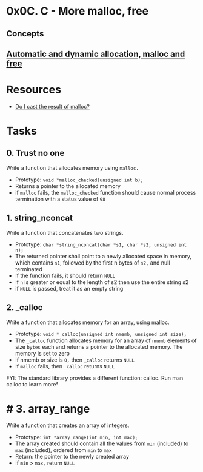 # 0x0C. C - More malloc, free

## Concepts


## [Automatic and dynamic allocation, malloc and free](https://intranet.alxswe.com/concepts/62)

# Resources

- [Do I cast the result of malloc?](https://stackoverflow.com/questions/605845/do-i-cast-the-result-of-malloc)

# Tasks


## 0. Trust no one

Write a function that allocates memory using `malloc.`

- Prototype: `void *malloc_checked(unsigned int b);`
- Returns a pointer to the allocated memory
- if `malloc` fails, the `malloc_checked` function should cause normal process termination with a status value of `98`


## 1. string_nconcat

Write a function that concatenates two strings.

- Prototype: `char *string_nconcat(char *s1, char *s2, unsigned int n);`
- The returned pointer shall point to a newly allocated space in memory, which contains `s1`, followed by the first n bytes of `s2,` and null terminated
- If the function fails, it should return `NULL`
- If `n` is greater or equal to the length of s2 then use the entire string s2
- if `NULL` is passed, treat it as an empty string

## 2. _calloc

Write a function that allocates memory for an array, using malloc.

- Prototype: `void *_calloc(unsigned int nmemb, unsigned int size);`
- The `_calloc` function allocates memory for an array of `nmemb` elements of size `bytes` each and returns a pointer to the allocated memory.
The memory is set to zero
- If nmemb or size is `0,` then `_calloc` returns `NULL`
- If `malloc` fails, then `_calloc` returns `NULL`

FYI: The standard library provides a different function: calloc. Run man calloc to learn more°


# # 3. array_range

Write a function that creates an array of integers.

- Prototype: `int *array_range(int min, int max);`
- The array created should contain all the values from `min` (included) to `max` (included), ordered from `min` to `max`
- Return: the pointer to the newly created array
- If `min` > `max,` return `NULL`
